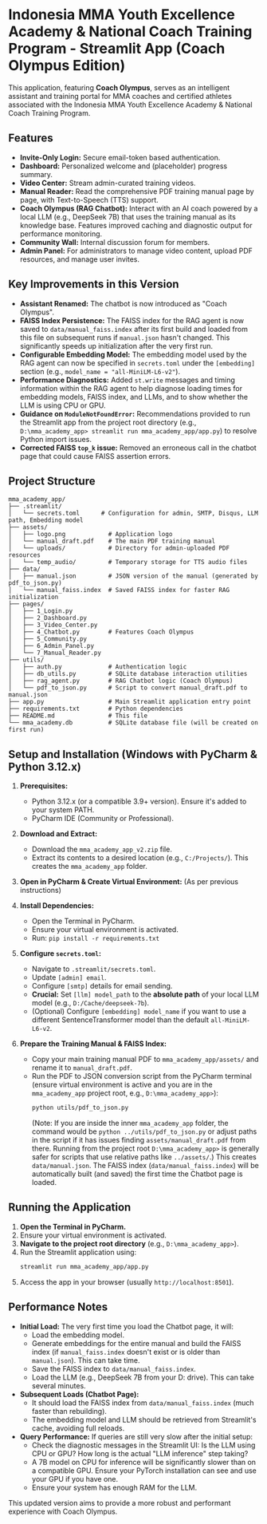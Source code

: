 # Indonesia MMA Youth Excellence Academy & National Coach Training Program - Streamlit App (Coach Olympus Edition)

This application, featuring **Coach Olympus**, serves as an intelligent assistant and training portal for MMA coaches and certified athletes associated with the Indonesia MMA Youth Excellence Academy & National Coach Training Program.

## Features

*   **Invite-Only Login:** Secure email-token based authentication.
*   **Dashboard:** Personalized welcome and (placeholder) progress summary.
*   **Video Center:** Stream admin-curated training videos.
*   **Manual Reader:** Read the comprehensive PDF training manual page by page, with Text-to-Speech (TTS) support.
*   **Coach Olympus (RAG Chatbot):** Interact with an AI coach powered by a local LLM (e.g., DeepSeek 7B) that uses the training manual as its knowledge base. Features improved caching and diagnostic output for performance monitoring.
*   **Community Wall:** Internal discussion forum for members.
*   **Admin Panel:** For administrators to manage video content, upload PDF resources, and manage user invites.

## Key Improvements in this Version

*   **Assistant Renamed:** The chatbot is now introduced as "Coach Olympus".
*   **FAISS Index Persistence:** The FAISS index for the RAG agent is now saved to `data/manual_faiss.index` after its first build and loaded from this file on subsequent runs if `manual.json` hasn't changed. This significantly speeds up initialization after the very first run.
*   **Configurable Embedding Model:** The embedding model used by the RAG agent can now be specified in `secrets.toml` under the `[embedding]` section (e.g., `model_name = "all-MiniLM-L6-v2"`).
*   **Performance Diagnostics:** Added `st.write` messages and timing information within the RAG agent to help diagnose loading times for embedding models, FAISS index, and LLMs, and to show whether the LLM is using CPU or GPU.
*   **Guidance on `ModuleNotFoundError`:** Recommendations provided to run the Streamlit app from the project root directory (e.g., `D:\mma_academy_app> streamlit run mma_academy_app/app.py`) to resolve Python import issues.
*   **Corrected FAISS `top_k` issue:** Removed an erroneous call in the chatbot page that could cause FAISS assertion errors.

## Project Structure

```
mma_academy_app/
├── .streamlit/
│   └── secrets.toml      # Configuration for admin, SMTP, Disqus, LLM path, Embedding model
├── assets/
│   ├── logo.png            # Application logo
│   └── manual_draft.pdf    # The main PDF training manual
│   └── uploads/            # Directory for admin-uploaded PDF resources
│   └── temp_audio/         # Temporary storage for TTS audio files
├── data/
│   ├── manual.json         # JSON version of the manual (generated by pdf_to_json.py)
│   └── manual_faiss.index  # Saved FAISS index for faster RAG initialization
├── pages/
│   ├── 1_Login.py
│   ├── 2_Dashboard.py
│   ├── 3_Video_Center.py
│   ├── 4_Chatbot.py        # Features Coach Olympus
│   ├── 5_Community.py
│   ├── 6_Admin_Panel.py
│   └── 7_Manual_Reader.py
├── utils/
│   ├── auth.py             # Authentication logic
│   ├── db_utils.py         # SQLite database interaction utilities
│   ├── rag_agent.py        # RAG Chatbot logic (Coach Olympus)
│   └── pdf_to_json.py      # Script to convert manual_draft.pdf to manual.json
├── app.py                  # Main Streamlit application entry point
├── requirements.txt        # Python dependencies
├── README.md               # This file
└── mma_academy.db          # SQLite database file (will be created on first run)
```

## Setup and Installation (Windows with PyCharm & Python 3.12.x)

1.  **Prerequisites:**
    *   Python 3.12.x (or a compatible 3.9+ version). Ensure it's added to your system PATH.
    *   PyCharm IDE (Community or Professional).

2.  **Download and Extract:**
    *   Download the `mma_academy_app_v2.zip` file.
    *   Extract its contents to a desired location (e.g., `C:/Projects/`). This creates the `mma_academy_app` folder.

3.  **Open in PyCharm & Create Virtual Environment:** (As per previous instructions)

4.  **Install Dependencies:**
    *   Open the Terminal in PyCharm.
    *   Ensure your virtual environment is activated.
    *   Run: `pip install -r requirements.txt`

5.  **Configure `secrets.toml`:**
    *   Navigate to `.streamlit/secrets.toml`.
    *   Update `[admin] email`.
    *   Configure `[smtp]` details for email sending.
    *   **Crucial:** Set `[llm] model_path` to the **absolute path** of your local LLM model (e.g., `D:/Cache/deepseek-7b`).
    *   (Optional) Configure `[embedding] model_name` if you want to use a different SentenceTransformer model than the default `all-MiniLM-L6-v2`.

6.  **Prepare the Training Manual & FAISS Index:**
    *   Copy your main training manual PDF to `mma_academy_app/assets/` and rename it to `manual_draft.pdf`.
    *   Run the PDF to JSON conversion script from the PyCharm terminal (ensure virtual environment is active and you are in the `mma_academy_app` project root, e.g., `D:\mma_academy_app>`):
        ```bash
        python utils/pdf_to_json.py 
        ```
        (Note: If you are inside the inner `mma_academy_app` folder, the command would be `python ../utils/pdf_to_json.py` or adjust paths in the script if it has issues finding `assets/manual_draft.pdf` from there. Running from the project root `D:\mma_academy_app>` is generally safer for scripts that use relative paths like `../assets/`.)
        This creates `data/manual.json`. The FAISS index (`data/manual_faiss.index`) will be automatically built (and saved) the first time the Chatbot page is loaded.

## Running the Application

1.  **Open the Terminal in PyCharm.**
2.  Ensure your virtual environment is activated.
3.  **Navigate to the project root directory** (e.g., `D:\mma_academy_app>`).
4.  Run the Streamlit application using:
    ```bash
    streamlit run mma_academy_app/app.py
    ```
5.  Access the app in your browser (usually `http://localhost:8501`).

## Performance Notes

*   **Initial Load:** The very first time you load the Chatbot page, it will:
    *   Load the embedding model.
    *   Generate embeddings for the entire manual and build the FAISS index (if `manual_faiss.index` doesn't exist or is older than `manual.json`). This can take time.
    *   Save the FAISS index to `data/manual_faiss.index`.
    *   Load the LLM (e.g., DeepSeek 7B from your D: drive). This can take several minutes.
*   **Subsequent Loads (Chatbot Page):**
    *   It should load the FAISS index from `data/manual_faiss.index` (much faster than rebuilding).
    *   The embedding model and LLM should be retrieved from Streamlit's cache, avoiding full reloads.
*   **Query Performance:** If queries are still very slow after the initial setup:
    *   Check the diagnostic messages in the Streamlit UI: Is the LLM using CPU or GPU? How long is the actual "LLM inference" step taking?
    *   A 7B model on CPU for inference will be significantly slower than on a compatible GPU. Ensure your PyTorch installation can see and use your GPU if you have one.
    *   Ensure your system has enough RAM for the LLM.

This updated version aims to provide a more robust and performant experience with Coach Olympus.

